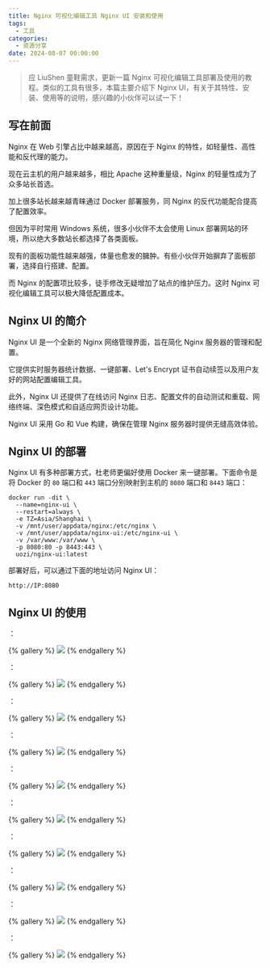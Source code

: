 ```yaml
---
title: Nginx 可视化编辑工具 Nginx UI 安装和使用
tags:
  - 工具
categories:
  - 资源分享
date: 2024-08-07 00:00:00
---
```


> 应 LiuShen 童鞋需求，更新一篇 Nginx 可视化编辑工具部署及使用的教程。类似的工具有很多，本篇主要介绍下 Nginx UI，有关于其特性、安装、使用等的说明，感兴趣的小伙伴可以试一下！

<!-- more -->

## 写在前面

Nginx 在 Web 引擎占比中越来越高，原因在于 Nginx 的特性，如轻量性、高性能和反代理的能力。

现在云主机的用户越来越多，相比 Apache 这种重量级，Nginx 的轻量性成为了众多站长首选。

加上很多站长越来越青睐通过 Docker 部署服务，同 Nginx 的反代功能配合提高了配置效率。

但因为平时常用 Windows 系统，很多小伙伴不太会使用 Linux 部署网站的环境，所以绝大多数站长都选择了各类面板。

现有的面板功能性越来越强，体量也愈发的臃肿。有些小伙伴开始摒弃了面板部署，选择自行搭建、配置。

而 Nginx 的配置项比较多，徒手修改无疑增加了站点的维护压力。这时 Nginx 可视化编辑工具可以极大降低配置成本。

## Nginx UI 的简介

Nginx UI 是一个全新的 Nginx 网络管理界面，旨在简化 Nginx 服务器的管理和配置。

它提供实时服务器统计数据、一键部署、Let's Encrypt 证书自动续签以及用户友好的网站配置编辑工具。

此外，Nginx UI 还提供了在线访问 Nginx 日志、配置文件的自动测试和重载、网络终端、深色模式和自适应网页设计功能。

Nginx UI 采用 Go 和 Vue 构建，确保在管理 Nginx 服务器时提供无缝高效体验。

## Nginx UI 的部署

Nginx UI 有多种部署方式，杜老师更偏好使用 Docker 来一键部署。下面命令是将 Docker 的 `80` 端口和 `443` 端口分别映射到主机的 `8080` 端口和 `8443` 端口：

```
docker run -dit \
  --name=nginx-ui \
  --restart=always \
  -e TZ=Asia/Shanghai \
  -v /mnt/user/appdata/nginx:/etc/nginx \
  -v /mnt/user/appdata/nginx-ui:/etc/nginx-ui \
  -v /var/www:/var/www \
  -p 8080:80 -p 8443:443 \
  uozi/nginx-ui:latest
```

部署好后，可以通过下面的地址访问 Nginx UI：

```
http://IP:8080
```

## Nginx UI 的使用

：

{% gallery %}
![](https://cdn.dusays.com/2024/08/735-1.jpg)
{% endgallery %}

：

{% gallery %}
![](https://cdn.dusays.com/2024/08/735-2.jpg)
{% endgallery %}

：

{% gallery %}
![](https://cdn.dusays.com/2024/08/735-3.jpg)
{% endgallery %}

：

{% gallery %}
![](https://cdn.dusays.com/2024/08/735-4.jpg)
{% endgallery %}

：

{% gallery %}
![](https://cdn.dusays.com/2024/08/735-5.jpg)
{% endgallery %}

：

{% gallery %}
![](https://cdn.dusays.com/2024/08/735-6.jpg)
{% endgallery %}

：

{% gallery %}
![](https://cdn.dusays.com/2024/08/735-7.jpg)
{% endgallery %}

：

{% gallery %}
![](https://cdn.dusays.com/2024/08/735-8.jpg)
{% endgallery %}

：

{% gallery %}
![](https://cdn.dusays.com/2024/08/735-9.jpg)
{% endgallery %}

：

{% gallery %}
![](https://cdn.dusays.com/2024/08/735-10.jpg)
{% endgallery %}